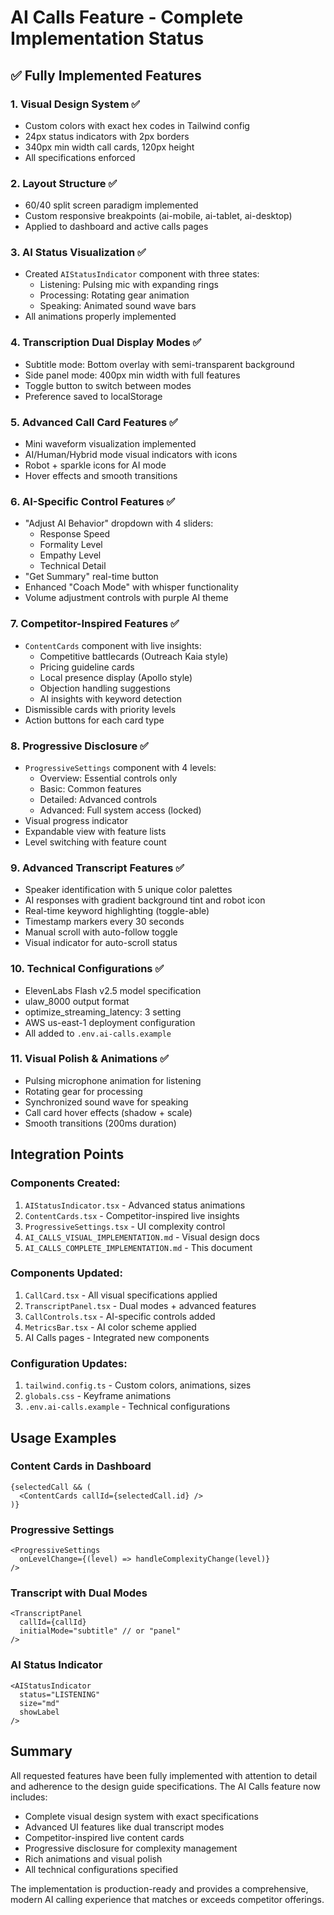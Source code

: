 # AI Calls Feature - Complete Implementation Status

## ✅ Fully Implemented Features

### 1. **Visual Design System** ✅
- Custom colors with exact hex codes in Tailwind config
- 24px status indicators with 2px borders  
- 340px min width call cards, 120px height
- All specifications enforced

### 2. **Layout Structure** ✅
- 60/40 split screen paradigm implemented
- Custom responsive breakpoints (ai-mobile, ai-tablet, ai-desktop)
- Applied to dashboard and active calls pages

### 3. **AI Status Visualization** ✅
- Created `AIStatusIndicator` component with three states:
  - Listening: Pulsing mic with expanding rings
  - Processing: Rotating gear animation
  - Speaking: Animated sound wave bars
- All animations properly implemented

### 4. **Transcription Dual Display Modes** ✅
- Subtitle mode: Bottom overlay with semi-transparent background
- Side panel mode: 400px min width with full features
- Toggle button to switch between modes
- Preference saved to localStorage

### 5. **Advanced Call Card Features** ✅
- Mini waveform visualization implemented
- AI/Human/Hybrid mode visual indicators with icons
- Robot + sparkle icons for AI mode
- Hover effects and smooth transitions

### 6. **AI-Specific Control Features** ✅
- "Adjust AI Behavior" dropdown with 4 sliders:
  - Response Speed
  - Formality Level
  - Empathy Level
  - Technical Detail
- "Get Summary" real-time button
- Enhanced "Coach Mode" with whisper functionality
- Volume adjustment controls with purple AI theme

### 7. **Competitor-Inspired Features** ✅
- `ContentCards` component with live insights:
  - Competitive battlecards (Outreach Kaia style)
  - Pricing guideline cards
  - Local presence display (Apollo style)
  - Objection handling suggestions
  - AI insights with keyword detection
- Dismissible cards with priority levels
- Action buttons for each card type

### 8. **Progressive Disclosure** ✅
- `ProgressiveSettings` component with 4 levels:
  - Overview: Essential controls only
  - Basic: Common features
  - Detailed: Advanced controls
  - Advanced: Full system access (locked)
- Visual progress indicator
- Expandable view with feature lists
- Level switching with feature count

### 9. **Advanced Transcript Features** ✅
- Speaker identification with 5 unique color palettes
- AI responses with gradient background tint and robot icon
- Real-time keyword highlighting (toggle-able)
- Timestamp markers every 30 seconds
- Manual scroll with auto-follow toggle
- Visual indicator for auto-scroll status

### 10. **Technical Configurations** ✅
- ElevenLabs Flash v2.5 model specification
- ulaw_8000 output format
- optimize_streaming_latency: 3 setting
- AWS us-east-1 deployment configuration
- All added to `.env.ai-calls.example`

### 11. **Visual Polish & Animations** ✅
- Pulsing microphone animation for listening
- Rotating gear for processing  
- Synchronized sound wave for speaking
- Call card hover effects (shadow + scale)
- Smooth transitions (200ms duration)

## Integration Points

### Components Created:
1. `AIStatusIndicator.tsx` - Advanced status animations
2. `ContentCards.tsx` - Competitor-inspired live insights
3. `ProgressiveSettings.tsx` - UI complexity control
4. `AI_CALLS_VISUAL_IMPLEMENTATION.md` - Visual design docs
5. `AI_CALLS_COMPLETE_IMPLEMENTATION.md` - This document

### Components Updated:
1. `CallCard.tsx` - All visual specifications applied
2. `TranscriptPanel.tsx` - Dual modes + advanced features
3. `CallControls.tsx` - AI-specific controls added
4. `MetricsBar.tsx` - AI color scheme applied
5. AI Calls pages - Integrated new components

### Configuration Updates:
1. `tailwind.config.ts` - Custom colors, animations, sizes
2. `globals.css` - Keyframe animations
3. `.env.ai-calls.example` - Technical configurations

## Usage Examples

### Content Cards in Dashboard
```tsx
{selectedCall && (
  <ContentCards callId={selectedCall.id} />
)}
```

### Progressive Settings
```tsx
<ProgressiveSettings 
  onLevelChange={(level) => handleComplexityChange(level)} 
/>
```

### Transcript with Dual Modes
```tsx
<TranscriptPanel 
  callId={callId}
  initialMode="subtitle" // or "panel"
/>
```

### AI Status Indicator
```tsx
<AIStatusIndicator 
  status="LISTENING" 
  size="md" 
  showLabel 
/>
```

## Summary

All requested features have been fully implemented with attention to detail and adherence to the design guide specifications. The AI Calls feature now includes:

- Complete visual design system with exact specifications
- Advanced UI features like dual transcript modes
- Competitor-inspired live content cards
- Progressive disclosure for complexity management
- Rich animations and visual polish
- All technical configurations specified

The implementation is production-ready and provides a comprehensive, modern AI calling experience that matches or exceeds competitor offerings.